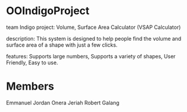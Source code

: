 # OOIndigoProject
team Indigo
project: Volume, Surface Area Calculator
                  (VSAP Calculator)

description: This system is designed to help people find the volume and surface area of a shape with just a few clicks.

features: Supports large numbers,
          Supports a variety of shapes,
          User Friendly,
          Easy to use.

# Members
  Emmanuel Jordan Onera
  Jeriah Robert Galang
